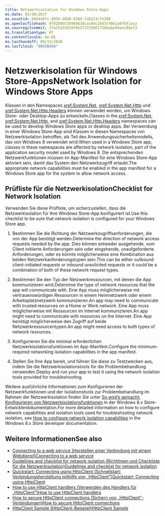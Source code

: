 ```yaml
---
title: Netzwerkisolation für Windows Store-Apps
ms.date: 03/30/2017
ms.assetid: b064497c-d956-46b8-838d-7a0223c7e200
ms.openlocfilehash: 0f9288b53b969838cac64c24d3c9861a0f841aca
ms.sourcegitcommit: 27a15a55019f6b5f2733961738babe94aec0def3
ms.translationtype: HT
ms.contentlocale: de-DE
ms.lasthandoff: 09/15/2020
ms.locfileid: "90558458"
---
```

# <a name="network-isolation-for-windows-store-apps"></a><span data-ttu-id="8f9df-102">Netzwerkisolation für Windows Store-Apps</span><span class="sxs-lookup"><span data-stu-id="8f9df-102">Network Isolation for Windows Store Apps</span></span>

<span data-ttu-id="8f9df-103">Klassen in den Namespaces <xref:System.Net>, <xref:System.Net.Http> und <xref:System.Net.Http.Headers> können verwendet werden, um Windows Store- oder Desktop-Apps zu entwickeln.</span><span class="sxs-lookup"><span data-stu-id="8f9df-103">Classes in the <xref:System.Net>, <xref:System.Net.Http>, and <xref:System.Net.Http.Headers> namespaces can be used to develop Windows Store  apps  or desktop apps.</span></span> <span data-ttu-id="8f9df-104">Bei Verwendung in einer Windows Store-App sind Klassen in diesen Namespaces von Netzwerkisolation betroffen, als Teil des Anwendungssicherheitsmodells, das von Windows 8 verwendet wird.</span><span class="sxs-lookup"><span data-stu-id="8f9df-104">When used in a Windows Store app, classes in these namespaces are affected by network isolation, part of the application security model used by Windows 8.</span></span> <span data-ttu-id="8f9df-105">Die entsprechenden Netzwerkfunktionen müssen im App-Manifest für eine Windows Store-App aktiviert sein, damit das System den Netzwerkzugriff erlaubt.</span><span class="sxs-lookup"><span data-stu-id="8f9df-105">The appropriate network capabilities must be enabled in the app manifest for a Windows Store app for the system to allow network access.</span></span>  
  
## <a name="checklist-for-network-isolation"></a><span data-ttu-id="8f9df-106">Prüfliste für die Netzwerkisolation</span><span class="sxs-lookup"><span data-stu-id="8f9df-106">Checklist for Network Isolation</span></span>  

<span data-ttu-id="8f9df-107">Verwenden Sie diese Prüfliste, um sicherzustellen, dass die Netzwerkisolation für Ihre Windows Store-App konfiguriert ist.</span><span class="sxs-lookup"><span data-stu-id="8f9df-107">Use this checklist to be sure that network isolation is configured for your Windows Store app.</span></span>  
  
1. <span data-ttu-id="8f9df-108">Bestimmen Sie die Richtung der Netzwerkzugriffsanforderungen, die von der App benötigt werden.</span><span class="sxs-lookup"><span data-stu-id="8f9df-108">Determine the direction of network access requests needed by the app.</span></span> <span data-ttu-id="8f9df-109">Dies können entweder ausgehende, vom Client initiierte Anforderungen sein oder eingehende, unaufgeforderte Anforderungen, oder es könnte möglicherweise eine Kombination aus beiden Netzwerkanforderungstypen sein.</span><span class="sxs-lookup"><span data-stu-id="8f9df-109">This can be either outbound client-initiated requests or inbound unsolicited requests or it could be a combination of both of these network request types.</span></span>  
  
2. <span data-ttu-id="8f9df-110">Bestimmen Sie den Typ der Netzwerkressourcen, mit denen die App kommunizieren wird.</span><span class="sxs-lookup"><span data-stu-id="8f9df-110">Determine the type of network resources that the app will communicate with.</span></span> <span data-ttu-id="8f9df-111">Eine App muss möglicherweise mit vertrauenswürdigen Ressourcen in einem Heimnetzwerk oder einem Arbeitsplatznetzwerk kommunizieren.</span><span class="sxs-lookup"><span data-stu-id="8f9df-111">An app may need to communicate with trusted resources on a Home or Work network.</span></span> <span data-ttu-id="8f9df-112">Eine App muss möglicherweise mit Ressourcen im Internet kommunizieren.</span><span class="sxs-lookup"><span data-stu-id="8f9df-112">An app might need to communicate with resources on the Internet.</span></span> <span data-ttu-id="8f9df-113">Eine App benötigt möglicherweise den Zugriff auf beide Netzwerkressourcentypen.</span><span class="sxs-lookup"><span data-stu-id="8f9df-113">An app might need access to both types of network resources.</span></span>  
  
3. <span data-ttu-id="8f9df-114">Konfigurieren Sie die minimal erforderlichen Netzwerkisolationsfunktionen im App-Manifest.</span><span class="sxs-lookup"><span data-stu-id="8f9df-114">Configure the minimum-required networking isolation capabilities in the app manifest.</span></span>  
  
4. <span data-ttu-id="8f9df-115">Stellen Sie Ihre App bereit, und führen Sie diese zu Testzwecken aus, indem Sie die Netzwerkisolationstools für die Problembehandlung verwenden.</span><span class="sxs-lookup"><span data-stu-id="8f9df-115">Deploy and run your app to test it using the network isolation tools provided for troubleshooting.</span></span>  
  
<span data-ttu-id="8f9df-116">Weitere ausführliche Informationen zum Konfigurieren der Netzwerkfunktionen und der Isolationstools zur Problembehandlung im Rahmen der Netzwerkisolation finden Sie unter [So wird’s gemacht: Konfigurieren von Netzwerkisolationsfunktionen](/previous-versions/windows/apps/hh770532(v=win.10)) in der Windows 8.x Store-Entwicklerdokumentation.</span><span class="sxs-lookup"><span data-stu-id="8f9df-116">For more detailed information on how to configure network capabilities and isolation tools used for troubleshooting network isolation, see [How to configure network isolation capabilities](/previous-versions/windows/apps/hh770532(v=win.10)) in the Windows 8.x Store developer documentation.</span></span>
  
## <a name="see-also"></a><span data-ttu-id="8f9df-117">Weitere Informationen</span><span class="sxs-lookup"><span data-stu-id="8f9df-117">See also</span></span>

- <span data-ttu-id="8f9df-118">[Connecting to a web service (Herstellen einer Verbindung mit einem Webdienst)](/previous-versions/windows/apps/hh761504(v=win.10))</span><span class="sxs-lookup"><span data-stu-id="8f9df-118">[Connecting to a web service](/previous-versions/windows/apps/hh761504(v=win.10))</span></span>
- <span data-ttu-id="8f9df-119">[Guidelines and checklist for network isolation (Richtlinien und Checkliste für die Netzwerkisolation)](/previous-versions/windows/apps/hh770532(v=win.10))</span><span class="sxs-lookup"><span data-stu-id="8f9df-119">[Guidelines and checklist for network isolation](/previous-versions/windows/apps/hh770532(v=win.10))</span></span>
- <span data-ttu-id="8f9df-120">[Quickstart: Connecting using HttpClient (Schnellstart: Verbindungsherstellung mithilfe von „HttpClient“)](/previous-versions/windows/apps/hh781239(v=win.10))</span><span class="sxs-lookup"><span data-stu-id="8f9df-120">[Quickstart: Connecting using HttpClient](/previous-versions/windows/apps/hh781239(v=win.10))</span></span>
- <span data-ttu-id="8f9df-121">[How to use HttpClient handlers (Verwenden des Handlers für „HttpClient“)](/previous-versions/windows/apps/hh781241(v=win.10))</span><span class="sxs-lookup"><span data-stu-id="8f9df-121">[How to use HttpClient handlers](/previous-versions/windows/apps/hh781241(v=win.10))</span></span>
- <span data-ttu-id="8f9df-122">[How to secure HttpClient connections (Sichern von „HttpClient“-Verbindungen)](/previous-versions/windows/apps/hh781240(v=win.10))</span><span class="sxs-lookup"><span data-stu-id="8f9df-122">[How to secure HttpClient connections](/previous-versions/windows/apps/hh781240(v=win.10))</span></span>
- [<span data-ttu-id="8f9df-123">HttpClient Sample (HttpClient-Beispiel)</span><span class="sxs-lookup"><span data-stu-id="8f9df-123">HttpClient Sample</span></span>](https://code.msdn.microsoft.com/windowsapps/HttpClient-sample-55700664)
